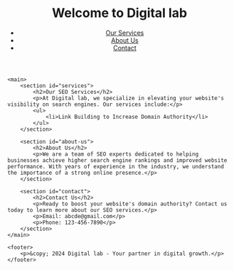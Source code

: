 <!DOCTYPE html>
<html lang="en">
<head>
    <meta charset="UTF-8">
    <meta name="viewport" content="width=device-width, initial-scale=1.0">
    <meta name="description" content="Digital lab offers professional SEO services to boost your website's domain authority and improve search engine rankings.">
    <meta name="keywords" content="SEO services, increase domain authority, search engine optimization, Navtech">
    <title>Professional SEO Services | Digital lab</title>
</head>
<body>
    <header>
        <h1>Welcome to Digital lab</h1>
        <nav>
            <ul>
                <li><a href="#services">Our Services</a></li>
                <li><a href="#about-us">About Us</a></li>
                <li><a href="#contact">Contact</a></li>
            </ul>
        </nav>
    </header>

    <main>
        <section id="services">
            <h2>Our SEO Services</h2>
            <p>At Digital lab, we specialize in elevating your website's visibility on search engines. Our services include:</p>
            <ul>
                <li>Link Building to Increase Domain Authority</li>
            </ul>
        </section>

        <section id="about-us">
            <h2>About Us</h2>
            <p>We are a team of SEO experts dedicated to helping businesses achieve higher search engine rankings and improved website performance. With years of experience in the industry, we understand the importance of a strong online presence.</p>
        </section>

        <section id="contact">
            <h2>Contact Us</h2>
            <p>Ready to boost your website's domain authority? Contact us today to learn more about our SEO services.</p>
            <p>Email: abcde@gmail.com</p>
            <p>Phone: 123-456-7890</p>
        </section>
    </main>

    <footer>
        <p>&copy; 2024 Digital lab - Your partner in digital growth.</p>
    </footer>
<a href="https://grobot1.weebly.com/"> </a>
<a href="https://grobot2.weebly.com/"> </a>
<a href="https://grobot3.weebly.com/"> </a>
<a href="https://grobot4.weebly.com/"> </a>
<a href="https://grobot5.weebly.com/"> </a>
<a href="https://grobot6.weebly.com/"> </a>
<a href="https://grobot7.weebly.com/"> </a>
<a href="https://grobot8.weebly.com/"> </a>
<a href="https://grobot9.weebly.com/"> </a>
<a href="https://grobot10.weebly.com/"> </a>
<a href="https://grobot21.weebly.com/"> </a>
<a href="https://grobot22.weebly.com/"> </a>
<a href="https://grobot23.weebly.com/"> </a>
<a href="https://grobot24.weebly.com/"> </a>
<a href="https://grobot25.weebly.com/"> </a>
<a href="https://grobot26.weebly.com/"> </a>
<a href="https://grobot27.weebly.com/"> </a>
<a href="https://grobot28.weebly.com/"> </a>
<a href="https://grobot29.weebly.com/"> </a>
<a href="https://grobot30.weebly.com/"> </a>
<a href="https://grobot41.weebly.com/"> </a>
<a href="https://grobot42.weebly.com/"> </a>
<a href="https://grobot43.weebly.com/"> </a>
<a href="https://grobot44.weebly.com/"> </a>
<a href="https://grobot45.weebly.com/"> </a>
<a href="https://grobot46.weebly.com/"> </a>
<a href="https://grobot47.weebly.com/"> </a>
<a href="https://grobot48.weebly.com/"> </a>
<a href="https://grobot49.weebly.com/"> </a>
<a href="https://grobot50.weebly.com/"> </a>
<a href="https://grobot61.weebly.com/"> </a>
<a href="https://grobot62.weebly.com/"> </a>
<a href="https://grobot63.weebly.com/"> </a>
<a href="https://grobot64.weebly.com/"> </a>
<a href="https://grobot65.weebly.com/"> </a>
<a href="https://grobot66.weebly.com/"> </a>
<a href="https://grobot67.weebly.com/"> </a>
<a href="https://grobot68.weebly.com/"> </a>
<a href="https://grobot69.weebly.com/"> </a>
<a href="https://grobot70.weebly.com/"> </a>
<a href="https://grobot71.weebly.com/"> </a>
<a href="https://grobot72.weebly.com/"> </a>
<a href="https://grobot73.weebly.com/"> </a>
<a href="https://grobot74.weebly.com/"> </a>
<a href="https://grobot75.weebly.com/"> </a>
<a href="https://grobot76.weebly.com/"> </a>
<a href="https://grobot77.weebly.com/"> </a>
<a href="https://grobot78.weebly.com/"> </a>
<a href="https://grobot79.weebly.com/"> </a>
<a href="https://grobot80.weebly.com/"> </a>
<a href="https://grobot121.weebly.com/"> </a>
<a href="https://grobot122.weebly.com/"> </a>
<a href="https://grobot123.weebly.com/"> </a>
<a href="https://grobot124.weebly.com/"> </a>
<a href="https://grobot125.weebly.com/"> </a>
<a href="https://grobot126.weebly.com/"> </a>
<a href="https://grobot127.weebly.com/"> </a>
<a href="https://grobot128.weebly.com/"> </a>
<a href="https://grobot129.weebly.com/"> </a>
<a href="https://grobot130.weebly.com/"> </a>
<a href="https://grobot171.weebly.com/"> </a>
<a href="https://grobot172.weebly.com/"> </a>
<a href="https://grobot173.weebly.com/"> </a>
<a href="https://grobot174.weebly.com/"> </a>
<a href="https://grobot175.weebly.com/"> </a>
<a href="https://grobot176.weebly.com/"> </a>
<a href="https://grobot177.weebly.com/"> </a>
<a href="https://grobot178.weebly.com/"> </a>
<a href="https://grobot179.weebly.com/"> </a>
<a href="https://grobot180.weebly.com/"> </a>
<a href="https://grobot101.weebly.com/"> </a>
<a href="https://grobot102.weebly.com/"> </a>
<a href="https://grobot103.weebly.com/"> </a>
<a href="https://grobot104.weebly.com/"> </a>
<a href="https://grobot105.weebly.com/"> </a>
<a href="https://grobot106.weebly.com/"> </a>
<a href="https://grobot107.weebly.com/"> </a>
<a href="https://grobot108.weebly.com/"> </a>
<a href="https://grobot109.weebly.com/"> </a>
<a href="https://grobot110.weebly.com/"> </a>
<a href="https://grobot151.weebly.com/"> </a>
<a href="https://grobot152.weebly.com/"> </a>
<a href="https://grobot153.weebly.com/"> </a>
<a href="https://grobot154.weebly.com/"> </a>
<a href="https://grobot155.weebly.com/"> </a>
<a href="https://grobot156.weebly.com/"> </a>
<a href="https://grobot157.weebly.com/"> </a>
<a href="https://grobot158.weebly.com/"> </a>
<a href="https://grobot159.weebly.com/"> </a>
<a href="https://grobot160.weebly.com/"> </a>
<a href="https://grobot201.weebly.com/"> </a>
<a href="https://grobot202.weebly.com/"> </a>
<a href="https://grobot203.weebly.com/"> </a>
<a href="https://grobot204.weebly.com/"> </a>
<a href="https://grobot205.weebly.com/"> </a>
<a href="https://grobot206.weebly.com/"> </a>
<a href="https://grobot207.weebly.com/"> </a>
<a href="https://grobot208.weebly.com/"> </a>
<a href="https://grobot209.weebly.com/"> </a>
<a href="https://grobot210.weebly.com/"> </a>
<a href="https://grobot11.weebly.com/"> </a>
<a href="https://grobot12.weebly.com/"> </a>
<a href="https://grobot13.weebly.com/"> </a>
<a href="https://grobot14.weebly.com/"> </a>
<a href="https://grobot15.weebly.com/"> </a>
<a href="https://grobot16.weebly.com/"> </a>
<a href="https://grobot17.weebly.com/"> </a>
<a href="https://grobot18.weebly.com/"> </a>
<a href="https://grobot19.weebly.com/"> </a>
<a href="https://grobot20.weebly.com/"> </a>
<a href="https://grobot31.weebly.com/"> </a>
<a href="https://grobot32.weebly.com/"> </a>
<a href="https://grobot33.weebly.com/"> </a>
<a href="https://grobot34.weebly.com/"> </a>
<a href="https://grobot35.weebly.com/"> </a>
<a href="https://grobot36.weebly.com/"> </a>
<a href="https://grobot37.weebly.com/"> </a>
<a href="https://grobot38.weebly.com/"> </a>
<a href="https://grobot39.weebly.com/"> </a>
<a href="https://grobot40.weebly.com/"> </a>
<a href="https://grobot51.weebly.com/"> </a>
<a href="https://grobot52.weebly.com/"> </a>
<a href="https://grobot53.weebly.com/"> </a>
<a href="https://grobot54.weebly.com/"> </a>
<a href="https://grobot55.weebly.com/"> </a>
<a href="https://grobot56.weebly.com/"> </a>
<a href="https://grobot57.weebly.com/"> </a>
<a href="https://grobot58.weebly.com/"> </a>
<a href="https://grobot59.weebly.com/"> </a>
<a href="https://grobot60.weebly.com/"> </a>
<a href="https://grobot81.weebly.com/"> </a>
<a href="https://grobot82.weebly.com/"> </a>
<a href="https://grobot83.weebly.com/"> </a>
<a href="https://grobot84.weebly.com/"> </a>
<a href="https://grobot85.weebly.com/"> </a>
<a href="https://grobot86.weebly.com/"> </a>
<a href="https://grobot87.weebly.com/"> </a>
<a href="https://grobot88.weebly.com/"> </a>
<a href="https://grobot89.weebly.com/"> </a>
<a href="https://grobot90.weebly.com/"> </a>
<a href="https://grobot131.weebly.com/"> </a>
<a href="https://grobot132.weebly.com/"> </a>
<a href="https://grobot133.weebly.com/"> </a>
<a href="https://grobot134.weebly.com/"> </a>
<a href="https://grobot135.weebly.com/"> </a>
<a href="https://grobot136.weebly.com/"> </a>
<a href="https://grobot137.weebly.com/"> </a>
<a href="https://grobot138.weebly.com/"> </a>
<a href="https://grobot139.weebly.com/"> </a>
<a href="https://grobot140.weebly.com/"> </a>
<a href="https://grobot181.weebly.com/"> </a>
<a href="https://grobot182.weebly.com/"> </a>
<a href="https://grobot183.weebly.com/"> </a>
<a href="https://grobot184.weebly.com/"> </a>
<a href="https://grobot185.weebly.com/"> </a>
<a href="https://grobot186.weebly.com/"> </a>
<a href="https://grobot187.weebly.com/"> </a>
<a href="https://grobot188.weebly.com/"> </a>
<a href="https://grobot189.weebly.com/"> </a>
<a href="https://grobot190.weebly.com/"> </a>
<a href="https://grobot91.weebly.com/"> </a>
<a href="https://grobot92.weebly.com/"> </a>
<a href="https://grobot93.weebly.com/"> </a>
<a href="https://grobot94.weebly.com/"> </a>
<a href="https://grobot95.weebly.com/"> </a>
<a href="https://grobot96.weebly.com/"> </a>
<a href="https://grobot97.weebly.com/"> </a>
<a href="https://grobot98.weebly.com/"> </a>
<a href="https://grobot99.weebly.com/"> </a>
<a href="https://grobot100.weebly.com/"> </a>
<a href="https://grobot141.weebly.com/"> </a>
<a href="https://grobot142.weebly.com/"> </a>
<a href="https://grobot143.weebly.com/"> </a>
<a href="https://grobot144.weebly.com/"> </a>
<a href="https://grobot145.weebly.com/"> </a>
<a href="https://grobot146.weebly.com/"> </a>
<a href="https://grobot147.weebly.com/"> </a>
<a href="https://grobot148.weebly.com/"> </a>
<a href="https://grobot149.weebly.com/"> </a>
<a href="https://grobot150.weebly.com/"> </a>
<a href="https://grobot191.weebly.com/"> </a>
<a href="https://grobot192.weebly.com/"> </a>
<a href="https://grobot193.weebly.com/"> </a>
<a href="https://grobot194.weebly.com/"> </a>
<a href="https://grobot195.weebly.com/"> </a>
<a href="https://grobot196.weebly.com/"> </a>
<a href="https://grobot197.weebly.com/"> </a>
<a href="https://grobot198.weebly.com/"> </a>
<a href="https://grobot199.weebly.com/"> </a>
<a href="https://grobot200.weebly.com/"> </a>
<a href="https://grobot111.weebly.com/"> </a>
<a href="https://grobot112.weebly.com/"> </a>
<a href="https://grobot113.weebly.com/"> </a>
<a href="https://grobot114.weebly.com/"> </a>
<a href="https://grobot115.weebly.com/"> </a>
<a href="https://grobot116.weebly.com/"> </a>
<a href="https://grobot117.weebly.com/"> </a>
<a href="https://grobot118.weebly.com/"> </a>
<a href="https://grobot119.weebly.com/"> </a>
<a href="https://grobot120.weebly.com/"> </a>
<a href="https://grobot161.weebly.com/"> </a>
<a href="https://grobot162.weebly.com/"> </a>
<a href="https://grobot163.weebly.com/"> </a>
<a href="https://grobot164.weebly.com/"> </a>
<a href="https://grobot165.weebly.com/"> </a>
<a href="https://grobot166.weebly.com/"> </a>
<a href="https://grobot167.weebly.com/"> </a>
<a href="https://grobot168.weebly.com/"> </a>
<a href="https://grobot169.weebly.com/"> </a>
<a href="https://grobot170.weebly.com/"> </a>
<a href="https://grobot211.weebly.com/"> </a>
<a href="https://grobot212.weebly.com/"> </a>
<a href="https://grobot213.weebly.com/"> </a>
<a href="https://grobot214.weebly.com/"> </a>
<a href="https://grobot215.weebly.com/"> </a>
<a href="https://grobot216.weebly.com/"> </a>
<a href="https://grobot217.weebly.com/"> </a>
<a href="https://grobot218.weebly.com/"> </a>
<a href="https://grobot219.weebly.com/"> </a>
<a href="https://grobot220.weebly.com/"> </a>
<a href="https://themissionhr1.weebly.com/"> </a>
<a href="https://themissionhr2.weebly.com/"> </a>
<a href="https://themissionhr3.weebly.com/"> </a>
<a href="https://themissionh4.weebly.com/"> </a>
<a href="https://themissionh5.weebly.com/"> </a>
<a href="https://themissionh6.weebly.com/"> </a>
<a href="https://themissionh7.weebly.com/"> </a>
<a href="https://themissionh8.weebly.com/"> </a>
<a href="https://themissionh9.weebly.com/"> </a>
<a href="https://themissionh10.weebly.com/"> </a>
<a href="https://themissionhr21.weebly.com/"> </a>
<a href="https://themissionhr22.weebly.com/"> </a>
<a href="https://themissionhr23.weebly.com/"> </a>
<a href="https://themissionhr24.weebly.com/"> </a>
<a href="https://themissionhr25.weebly.com/"> </a>
<a href="https://themissionhr26.weebly.com/"> </a>
<a href="https://themissionhr27.weebly.com/"> </a>
<a href="https://themissionhr28.weebly.com/"> </a>
<a href="https://themissionhr29.weebly.com/"> </a>
<a href="https://themissionhr30.weebly.com/"> </a>
<a href="https://themissionh71.weebly.com/"> </a>
<a href="https://themissionh72.weebly.com/"> </a>
<a href="https://themissionh73.weebly.com/"> </a>
<a href="https://themissionh74.weebly.com/"> </a>
<a href="https://themissionh75.weebly.com/"> </a>
<a href="https://themissionh76.weebly.com/"> </a>
<a href="https://themissionh77.weebly.com/"> </a>
<a href="https://themissionh78.weebly.com/"> </a>
<a href="https://themissionh79.weebly.com/"> </a>
<a href="https://themissionh80.weebly.com/"> </a>
<a href="https://themissionhr41.weebly.com/"> </a>
<a href="https://themissionhr42.weebly.com/"> </a>
<a href="https://themissionhr43.weebly.com/"> </a>
<a href="https://themissionhr44.weebly.com/"> </a>
<a href="https://themissionhr45.weebly.com/"> </a>
<a href="https://themissionhr46.weebly.com/"> </a>
<a href="https://themissionhr47.weebly.com/"> </a>
<a href="https://themissionhr48.weebly.com/"> </a>
<a href="https://themissionhr49.weebly.com/"> </a>
<a href="https://themissionhr50.weebly.com/"> </a>
<a href="https://themissionh91.weebly.com/"> </a>
<a href="https://themissionh92.weebly.com/"> </a>
<a href="https://themissionh93.weebly.com/"> </a>
<a href="https://themissionh94.weebly.com/"> </a>
<a href="https://themissionh95.weebly.com/"> </a>
<a href="https://themissionh96.weebly.com/"> </a>
<a href="https://themissionh97.weebly.com/"> </a>
<a href="https://themissionh98.weebly.com/"> </a>
<a href="https://themissionh99.weebly.com/"> </a>
<a href="https://themissionh100.weebly.com/"> </a>
<a href="https://themissionhr51.weebly.com/"> </a>
<a href="https://themissionhr52.weebly.com/"> </a>
<a href="https://themissionhr53.weebly.com/"> </a>
<a href="https://themissionhr54.weebly.com/"> </a>
<a href="https://themissionhr55.weebly.com/"> </a>
<a href="https://themissionhr56.weebly.com/"> </a>
<a href="https://themissionhr57.weebly.com/"> </a>
<a href="https://themissionhr58.weebly.com/"> </a>
<a href="https://themissionhr59.weebly.com/"> </a>
<a href="https://themissionhr60.weebly.com/"> </a>
<a href="https://themissionh111.weebly.com/"> </a>
<a href="https://themissionh112.weebly.com/"> </a>
<a href="https://themissionh113.weebly.com/"> </a>
<a href="https://themissionh114.weebly.com/"> </a>
<a href="https://themissionh115.weebly.com/"> </a>
<a href="https://themissionh116.weebly.com/"> </a>
<a href="https://themissionh117.weebly.com/"> </a>
<a href="https://themissionh118.weebly.com/"> </a>
<a href="https://themissionh119.weebly.com/"> </a>
<a href="https://themissionh120.weebly.com/"> </a>
<a href="https://themissionhr11.weebly.com/"> </a>
<a href="https://themissionhr12.weebly.com/"> </a>
<a href="https://themissionhr13.weebly.com/"> </a>
<a href="https://themissionhr14.weebly.com/"> </a>
<a href="https://themissionhr15.weebly.com/"> </a>
<a href="https://themissionhr16.weebly.com/"> </a>
<a href="https://themissionhr17.weebly.com/"> </a>
<a href="https://themissionhr18.weebly.com/"> </a>
<a href="https://themissionhr19.weebly.com/"> </a>
<a href="https://themissionhr20.weebly.com/"> </a>
<a href="https://themissionhr31.weebly.com/"> </a>
<a href="https://themissionhr32.weebly.com/"> </a>
<a href="https://themissionhr33.weebly.com/"> </a>
<a href="https://themissionhr34.weebly.com/"> </a>
<a href="https://themissionhr35.weebly.com/"> </a>
<a href="https://themissionhr36.weebly.com/"> </a>
<a href="https://themissionhr37.weebly.com/"> </a>
<a href="https://themissionhr38.weebly.com/"> </a>
<a href="https://themissionhr39.weebly.com/"> </a>
<a href="https://themissionhr40.weebly.com/"> </a>
<a href="https://themissionh81.weebly.com/"> </a>
<a href="https://themissionh82.weebly.com/"> </a>
<a href="https://themissionh83.weebly.com/"> </a>
<a href="https://themissionh84.weebly.com/"> </a>
<a href="https://themissionh85.weebly.com/"> </a>
<a href="https://themissionh86.weebly.com/"> </a>
<a href="https://themissionh87.weebly.com/"> </a>
<a href="https://themissionh88.weebly.com/"> </a>
<a href="https://themissionh89.weebly.com/"> </a>
<a href="https://themissionh90.weebly.com/"> </a>
<a href="https://themissionh61.weebly.com/"> </a>
<a href="https://themissionh62.weebly.com/"> </a>
<a href="https://themissionh63.weebly.com/"> </a>
<a href="https://themissionh64.weebly.com/"> </a>
<a href="https://themissionh65.weebly.com/"> </a>
<a href="https://themissionh66.weebly.com/"> </a>
<a href="https://themissionh67.weebly.com/"> </a>
<a href="https://themissionh68.weebly.com/"> </a>
<a href="https://themissionh69.weebly.com/"> </a>
<a href="https://themissionh70.weebly.com/"> </a>
<a href="https://themissionh101.weebly.com/"> </a>
<a href="https://themissionh102.weebly.com/"> </a>
<a href="https://themissionh103.weebly.com/"> </a>
<a href="https://themissionh104.weebly.com/"> </a>
<a href="https://themissionh105.weebly.com/"> </a>
<a href="https://themissionh106.weebly.com/"> </a>
<a href="https://themissionh107.weebly.com/"> </a>
<a href="https://themissionh108.weebly.com/"> </a>
<a href="https://themissionh109.weebly.com/"> </a>
<a href="https://themissionh110.weebly.com/"> </a>
<a href="https://legendarylife10.weebly.com/"> </a>
<a href="https://legendarylife9.weebly.com/"> </a>
<a href="https://legendarylife8.weebly.com/"> </a>
<a href="https://legendarylife7.weebly.com/"> </a>
<a href="https://legendarylife6.weebly.com/"> </a>
<a href="https://legendarylife5.weebly.com/"> </a>
<a href="https://legendarylife4.weebly.com/"> </a>
<a href="https://legendarylife3.weebly.com/"> </a>
<a href="https://legendarylife2.weebly.com/"> </a>
<a href="https://legendarylife1.weebly.com/"> </a>
<a href="https://legendarylife20.weebly.com/"> </a>
<a href="https://legendarylife19.weebly.com/"> </a>
<a href="https://legendarylife18.weebly.com/"> </a>
<a href="https://legendarylife17.weebly.com/"> </a>
<a href="https://legendarylife16.weebly.com/"> </a>
<a href="https://legendarylife15.weebly.com/"> </a>
<a href="https://legendarylife14.weebly.com/"> </a>
<a href="https://legendarylife13.weebly.com/"> </a>
<a href="https://legendarylife12.weebly.com/"> </a>
<a href="https://legendarylife11.weebly.com/"> </a>
<a href="https://legendarylife21.weebly.com/"> </a>
<a href="https://legendarylife22.weebly.com/"> </a>
<a href="https://legendarylife23.weebly.com/"> </a>
<a href="https://legendarylife24.weebly.com/"> </a>
<a href="https://legendarylife25.weebly.com/"> </a>
<a href="https://legendarylife26.weebly.com/"> </a>
<a href="https://legendarylife27.weebly.com/"> </a>
<a href="https://legendarylife28.weebly.com/"> </a>
<a href="https://legendarylife29.weebly.com/"> </a>
<a href="https://legendarylife30.weebly.com/"> </a>
<a href="https://legendarylife31.weebly.com/"> </a>
<a href="https://legendarylife32.weebly.com/"> </a>
<a href="https://legendarylife33.weebly.com/"> </a>
<a href="https://legendarylife34.weebly.com/"> </a>
<a href="https://legendarylife35.weebly.com/"> </a>
<a href="https://legendarylife36.weebly.com/"> </a>
<a href="https://legendarylife37.weebly.com/"> </a>
<a href="https://legendarylife38.weebly.com/"> </a>
<a href="https://legendarylife39.weebly.com/"> </a>
<a href="https://legendarylife40.weebly.com/"> </a>
<a href="https://legendarylife41.weebly.com/"> </a>
<a href="https://legendarylife42.weebly.com/"> </a>
<a href="https://legendarylife43.weebly.com/"> </a>
<a href="https://legendarylife44.weebly.com/"> </a>
<a href="https://legendarylife45.weebly.com/"> </a>
<a href="https://legendarylife46.weebly.com/"> </a>
<a href="https://legendarylife47.weebly.com/"> </a>
<a href="https://legendarylife48.weebly.com/"> </a>
<a href="https://legendarylife49.weebly.com/"> </a>
<a href="https://legendarylife50.weebly.com/"> </a>
<a href="https://legendarylife51.weebly.com/"> </a>
<a href="https://legendarylife52.weebly.com/"> </a>
<a href="https://legendarylife53.weebly.com/"> </a>
<a href="https://legendarylife54.weebly.com/"> </a>
<a href="https://legendarylife55.weebly.com/"> </a>
<a href="https://legendarylife56.weebly.com/"> </a>
<a href="https://legendarylife57.weebly.com/"> </a>
<a href="https://legendarylife58.weebly.com/"> </a>
<a href="https://legendarylife59.weebly.com/"> </a>
<a href="https://legendarylife60.weebly.com/"> </a>
<a href="https://legendarylife61.weebly.com/"> </a>
<a href="https://legendarylife62.weebly.com/"> </a>
<a href="https://legendarylife63.weebly.com/"> </a>
<a href="https://legendarylife64.weebly.com/"> </a>
<a href="https://legendarylife65.weebly.com/"> </a>
<a href="https://legendarylife66.weebly.com/"> </a>
<a href="https://legendarylife67.weebly.com/"> </a>
<a href="https://legendarylife68.weebly.com/"> </a>
<a href="https://legendarylife69.weebly.com/"> </a>
<a href="https://legendarylife70.weebly.com/"> </a>
<a href="https://legendarylife71.weebly.com/"> </a>
<a href="https://legendarylife72.weebly.com/"> </a>
<a href="https://legendarylife73.weebly.com/"> </a>
<a href="https://legendarylife74.weebly.com/"> </a>
<a href="https://legendarylife75.weebly.com/"> </a>
<a href="https://legendarylife76.weebly.com/"> </a>
<a href="https://legendarylife77.weebly.com/"> </a>
<a href="https://legendarylife78.weebly.com/"> </a>
<a href="https://legendarylife79.weebly.com/"> </a>
<a href="https://legendarylife80.weebly.com/"> </a>
<a href="https://legendarylife81.weebly.com/"> </a>
<a href="https://legendarylife82.weebly.com/"> </a>
<a href="https://legendarylife83.weebly.com/"> </a>
<a href="https://legendarylife84.weebly.com/"> </a>
<a href="https://legendarylife85.weebly.com/"> </a>
<a href="https://legendarylife86.weebly.com/"> </a>
<a href="https://legendarylife87.weebly.com/"> </a>
<a href="https://legendarylife88.weebly.com/"> </a>
<a href="https://legendarylife89.weebly.com/"> </a>
<a href="https://legendarylife90.weebly.com/"> </a>
<a href="https://legendarylife91.weebly.com/"> </a>
<a href="https://legendarylife92.weebly.com/"> </a>
<a href="https://legendarylife93.weebly.com/"> </a>
<a href="https://legendarylife94.weebly.com/"> </a>
<a href="https://legendarylife95.weebly.com/"> </a>
<a href="https://legendarylife96.weebly.com/"> </a>
<a href="https://legendarylife97.weebly.com/"> </a>
<a href="https://legendarylife98.weebly.com/"> </a>
<a href="https://legendarylife99.weebly.com/"> </a>
<a href="https://legendarylife100.weebly.com/"> </a>
<a href="https://legendarylife010.weebly.com/"> </a>
<a href="https://legendarylife102.weebly.com/"> </a>
<a href="https://legendarylife103.weebly.com/"> </a>
<a href="https://legendarylife104.weebly.com/"> </a>
<a href="https://legendarylife105.weebly.com/"> </a>
<a href="https://legendarylife106.weebly.com/"> </a>
<a href="https://legendarylife107.weebly.com/"> </a>
<a href="https://legendarylife108.weebly.com/"> </a>
<a href="https://legendarylife109.weebly.com/"> </a>
<a href="https://legendarylife110.weebly.com/"> </a>
<a href="https://legendarylife111.weebly.com/"> </a>
<a href="https://legendarylife112.weebly.com/"> </a>
<a href="https://legendarylife113.weebly.com/"> </a>
<a href="https://legendarylife114.weebly.com/"> </a>
<a href="https://legendarylife115.weebly.com/"> </a>
<a href="https://legendarylife116.weebly.com/"> </a>
<a href="https://legendarylife117.weebly.com/"> </a>
<a href="https://legendarylife118.weebly.com/"> </a>
<a href="https://legendarylife119.weebly.com/"> </a>
<a href="https://legendarylife120.weebly.com/"> </a>
<a href="https://legendarylife121.weebly.com/"> </a>
<a href="https://legendarylife122.weebly.com/"> </a>
<a href="https://legendarylife123.weebly.com/"> </a>
<a href="https://legendarylife124.weebly.com/"> </a>
<a href="https://legendarylife125.weebly.com/"> </a>
<a href="https://legendarylife126.weebly.com/"> </a>
<a href="https://legendarylife127.weebly.com/"> </a>
<a href="https://legendarylife128.weebly.com/"> </a>
<a href="https://legendarylife129.weebly.com/"> </a>
<a href="https://legendarylife130.weebly.com/"> </a>
<a href="https://legendarylife131.weebly.com/"> </a>
<a href="https://legendarylife132.weebly.com/"> </a>
<a href="https://legendarylife133.weebly.com/"> </a>
<a href="https://legendarylife134.weebly.com/"> </a>
<a href="https://legendarylife135.weebly.com/"> </a>
<a href="https://legendarylife146.weebly.com/"> </a>
<a href="https://legendarylife147.weebly.com/"> </a>
<a href="https://legendarylife148.weebly.com/"> </a>
<a href="https://legendarylife149.weebly.com/"> </a>
<a href="https://legendarylife150.weebly.com/"> </a>
<a href="https://legendarylife136.weebly.com/"> </a>
<a href="https://legendarylife137.weebly.com/"> </a>
<a href="https://legendarylife138.weebly.com/"> </a>
<a href="https://legendarylife139.weebly.com/"> </a>
<a href="https://legendarylife140.weebly.com/"> </a>
<a href="https://legendarylife141.weebly.com/"> </a>
<a href="https://legendarylife142.weebly.com/"> </a>
<a href="https://legendarylife143.weebly.com/"> </a>
<a href="https://legendarylife144.weebly.com/"> </a>
<a href="https://legendarylife145.weebly.com/"> </a>
<a href="https://tjtree10.weebly.com/"> </a>
<a href="https://tjtree9.weebly.com/"> </a>
<a href="https://tjtree8.weebly.com/"> </a>
<a href="https://tjtree7.weebly.com/"> </a>
<a href="https://tjtree6.weebly.com/"> </a>
<a href="https://tjtree5.weebly.com/"> </a>
<a href="https://tjtree4.weebly.com/"> </a>
<a href="https://tjtree3.weebly.com/"> </a>
<a href="https://tjtree2.weebly.com/"> </a>
<a href="https://tjtree1.weebly.com/"> </a>
<a href="https://tjtree20.weebly.com/"> </a>
<a href="https://tjtree19.weebly.com/"> </a>
<a href="https://tjtree18.weebly.com/"> </a>
<a href="https://tjtree17.weebly.com/"> </a>
<a href="https://tjtree16.weebly.com/"> </a>
<a href="https://tjtree15.weebly.com/"> </a>
<a href="https://tjtree14.weebly.com/"> </a>
<a href="https://tjtree13.weebly.com/"> </a>
<a href="https://tjtree12.weebly.com/"> </a>
<a href="https://tjtree11.weebly.com/"> </a>
<a href="https://tjtree21.weebly.com/"> </a>
<a href="https://tjtree22.weebly.com/"> </a>
<a href="https://tjtree23.weebly.com/"> </a>
<a href="https://tjtree24.weebly.com/"> </a>
<a href="https://tjtree25.weebly.com/"> </a>
<a href="https://tjtree26.weebly.com/"> </a>
<a href="https://tjtree27.weebly.com/"> </a>
<a href="https://tjtree28.weebly.com/"> </a>
<a href="https://tjtree29.weebly.com/"> </a>
<a href="https://tjtree30.weebly.com/"> </a>
<a href="https://tjtree71.weebly.com/"> </a>
<a href="https://tjtree72.weebly.com/"> </a>
<a href="https://tjtree73.weebly.com/"> </a>
<a href="https://tjtree74.weebly.com/"> </a>
<a href="https://tjtree75.weebly.com/"> </a>
<a href="https://tjtree76.weebly.com/"> </a>
<a href="https://tjtree77.weebly.com/"> </a>
<a href="https://tjtree78.weebly.com/"> </a>
<a href="https://tjtree79.weebly.com/"> </a>
<a href="https://tjtree80.weebly.com/"> </a>
<a href="https://tjtree121.weebly.com/"> </a>
<a href="https://tjtree122.weebly.com/"> </a>
<a href="https://tjtree123.weebly.com/"> </a>
<a href="https://tjtree124.weebly.com/"> </a>
<a href="https://tjtree125.weebly.com/"> </a>
<a href="https://tjtree126.weebly.com/"> </a>
<a href="https://tjtree127.weebly.com/"> </a>
<a href="https://tjtree128.weebly.com/"> </a>
<a href="https://tjtree129.weebly.com/"> </a>
<a href="https://tjtree130.weebly.com/"> </a>
<a href="https://tjtree31.weebly.com/"> </a>
<a href="https://tjtree32.weebly.com/"> </a>
<a href="https://tjtree33.weebly.com/"> </a>
<a href="https://tjtree34.weebly.com/"> </a>
<a href="https://tjtree35.weebly.com/"> </a>
<a href="https://tjtree36.weebly.com/"> </a>
<a href="https://tjtree37.weebly.com/"> </a>
<a href="https://tjtree38.weebly.com/"> </a>
<a href="https://tjtree39.weebly.com/"> </a>
<a href="https://tjtree40.weebly.com/"> </a>
<a href="https://tjtree81.weebly.com/"> </a>
<a href="https://tjtree82.weebly.com/"> </a>
<a href="https://tjtree83.weebly.com/"> </a>
<a href="https://tjtree84.weebly.com/"> </a>
<a href="https://tjtree85.weebly.com/"> </a>
<a href="https://tjtree86.weebly.com/"> </a>
<a href="https://tjtree87.weebly.com/"> </a>
<a href="https://tjtree88.weebly.com/"> </a>
<a href="https://tjtree89.weebly.com/"> </a>
<a href="https://tjtree90.weebly.com/"> </a>
<a href="https://tjtree131.weebly.com/"> </a>
<a href="https://tjtree132.weebly.com/"> </a>
<a href="https://tjtree133.weebly.com/"> </a>
<a href="https://tjtree134.weebly.com/"> </a>
<a href="https://tjtree135.weebly.com/"> </a>
<a href="https://tjtree136.weebly.com/"> </a>
<a href="https://tjtree137.weebly.com/"> </a>
<a href="https://tjtree138.weebly.com/"> </a>
<a href="https://tjtree139.weebly.com/"> </a>
<a href="https://tjtree140.weebly.com/"> </a>
<a href="https://tjtree41.weebly.com/"> </a>
<a href="https://tjtree42.weebly.com/"> </a>
<a href="https://tjtree43.weebly.com/"> </a>
<a href="https://tjtree44.weebly.com/"> </a>
<a href="https://tjtree45.weebly.com/"> </a>
<a href="https://tjtree46.weebly.com/"> </a>
<a href="https://tjtree47.weebly.com/"> </a>
<a href="https://tjtree48.weebly.com/"> </a>
<a href="https://tjtree49.weebly.com/"> </a>
<a href="https://tjtree50.weebly.com/"> </a>
<a href="https://tjtree91.weebly.com/"> </a>
<a href="https://tjtree92.weebly.com/"> </a>
<a href="https://tjtree93.weebly.com/"> </a>
<a href="https://tjtree94.weebly.com/"> </a>
<a href="https://tjtree95.weebly.com/"> </a>
<a href="https://tjtree96.weebly.com/"> </a>
<a href="https://tjtree97.weebly.com/"> </a>
<a href="https://tjtree98.weebly.com/"> </a>
<a href="https://tjtree99.weebly.com/"> </a>
<a href="https://tjtree100.weebly.com/"> </a>
<a href="https://tjtree141.weebly.com/"> </a>
<a href="https://tjtree142.weebly.com/"> </a>
<a href="https://tjtree143.weebly.com/"> </a>
<a href="https://tjtree144.weebly.com/"> </a>
<a href="https://tjtree145.weebly.com/"> </a>
<a href="https://tjtree146.weebly.com/"> </a>
<a href="https://tjtree147.weebly.com/"> </a>
<a href="https://tjtree148.weebly.com/"> </a>
<a href="https://tjtree149.weebly.com/"> </a>
<a href="https://tjtree150.weebly.com/"> </a>
<a href="https://tjtree51.weebly.com/"> </a>
<a href="https://tjtree52.weebly.com/"> </a>
<a href="https://tjtree53.weebly.com/"> </a>
<a href="https://tjtree54.weebly.com/"> </a>
<a href="https://tjtree55.weebly.com/"> </a>
<a href="https://tjtree56.weebly.com/"> </a>
<a href="https://tjtree57.weebly.com/"> </a>
<a href="https://tjtree58.weebly.com/"> </a>
<a href="https://tjtree59.weebly.com/"> </a>
<a href="https://tjtree60.weebly.com/"> </a>
<a href="https://tjtree101.weebly.com/"> </a>
<a href="https://tjtree102.weebly.com/"> </a>
<a href="https://tjtree103.weebly.com/"> </a>
<a href="https://tjtree104.weebly.com/"> </a>
<a href="https://tjtree105.weebly.com/"> </a>
<a href="https://tjtree106.weebly.com/"> </a>
<a href="https://tjtree107.weebly.com/"> </a>
<a href="https://tjtree108.weebly.com/"> </a>
<a href="https://tjtree109.weebly.com/"> </a>
<a href="https://tjtree110.weebly.com/"> </a>
<a href="https://tjtree61.weebly.com/"> </a>
<a href="https://tjtree62.weebly.com/"> </a>
<a href="https://tjtree63.weebly.com/"> </a>
<a href="https://tjtree64.weebly.com/"> </a>
<a href="https://tjtree65.weebly.com/"> </a>
<a href="https://tjtree66.weebly.com/"> </a>
<a href="https://tjtree67.weebly.com/"> </a>
<a href="https://tjtree68.weebly.com/"> </a>
<a href="https://tjtree69.weebly.com/"> </a>
<a href="https://tjtree70.weebly.com/"> </a>
<a href="https://tjtree111.weebly.com/"> </a>
<a href="https://tjtree112.weebly.com/"> </a>
<a href="https://tjtree113.weebly.com/"> </a>
<a href="https://tjtree114.weebly.com/"> </a>
<a href="https://tjtree115.weebly.com/"> </a>
<a href="https://tjtree116.weebly.com/"> </a>
<a href="https://tjtree117.weebly.com/"> </a>
<a href="https://tjtree118.weebly.com/"> </a>
<a href="https://tjtree119.weebly.com/"> </a>
<a href="https://tjtree120.weebly.com/"> </a>
</body>
</html>


